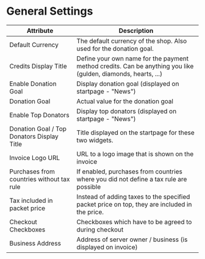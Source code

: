 # General Settings

| Attribute                                  | Description                                                                                                   |
|--------------------------------------------|---------------------------------------------------------------------------------------------------------------|
| Default Currency                           | The default currency of the shop. Also used for the donation goal.                                            |
| Credits Display Title                      | Define your own name for the payment method credits. Can be anything you like (gulden, diamonds, hearts, ...) |
| Enable Donation Goal                       | Display donation goal (displayed on startpage - "News")                                                       |
| Donation Goal                              | Actual value for the donation goal                                                                            |
| Enable Top Donators                        | Display top donators (displayed on startpage - "News")                                                        |
| Donation Goal / Top Donators Display Title | Title displayed on the startpage for these two widgets.                                                       |
| Invoice Logo URL                           | URL to a logo image that is shown on the invoice                                                              |
| Purchases from countries without tax rule  | If enabled, purchases from countries where you did not define a tax rule are possible                         |
| Tax included in packet price               | Instead of adding taxes to the specified packet price on top, they are included in the price.                 |
| Checkout Checkboxes                        | Checkboxes which have to be agreed to during checkout                                                         |
| Business Address                           | Address of server owner / business (is displayed on invoice)                                                  |



